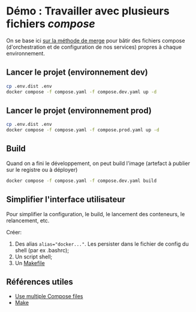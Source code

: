 # Démo : Travailler avec plusieurs fichiers *compose*

On se base ici [sur la méthode de merge](https://docs.docker.com/compose/how-tos/multiple-compose-files/merge/) pour bâtir des fichiers compose (d'orchestration et de configuration de nos services) propres à chaque environnement.

## Lancer le projet (environnement dev)

~~~bash
cp .env.dist .env
docker compose -f compose.yaml -f compose.dev.yaml up -d
~~~

## Lancer le projet (environnement prod)

~~~bash
cp .env.dist .env
docker compose -f compose.yaml -f compose.prod.yaml up -d
~~~

## Build

Quand on a fini le développement, on peut build l'image (artefact à publier sur le registre ou à déployer)

~~~bash
docker compose -f compose.yaml -f compose.dev.yaml build
~~~

## Simplifier l'interface utilisateur

Pour simplifier la configuration, le build, le lancement des conteneurs, le relancement, etc.

Créer:

1. Des alias `alias="docker..."`. Les persister dans le fichier de config du shell (par ex .bashrc);
2. Un script shell;
3. Un [Makefile](./Makefile)


## Références utiles

- [Use multiple Compose files](https://docs.docker.com/compose/how-tos/multiple-compose-files/)
- [Make](https://fr.wikipedia.org/wiki/Make)
